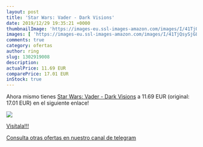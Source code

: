 ```yaml
---
layout: post
title: 'Star Wars: Vader - Dark Visions'
date: 2019/12/29 19:35:21 +0000
thumbnailImage: 'https://images-eu.ssl-images-amazon.com/images/I/41TjQsySjGL._SL200_.jpg'
images: [ 'https://images-eu.ssl-images-amazon.com/images/I/41TjQsySjGL._SL200_.jpg' ]
comments: true
category: ofertas
author: ring
slug: 1302919008
description:
actualPrice: 11.69 EUR
comparePrice: 17.01 EUR
inStock: true
---
```


Ahora mismo tienes [Star Wars: Vader - Dark Visions](https://www.amazon.com/dp/1302919008/?tag=redken08-20) a 11.69 EUR (original: 17.01 EUR) en el siguiente enlace!

[![](https://images-eu.ssl-images-amazon.com/images/I/41TjQsySjGL._SL200_.jpg)](https://www.amazon.com/dp/1302919008/?tag=redken08-20)

[Visítala!!!](https://www.amazon.com/dp/1302919008/?tag=redken08-20)

[Consulta otras ofertas en nuestro canal de telegram](https://t.me/s/ofertas25)
